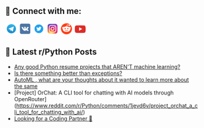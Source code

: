 ## 🔎 Connect with me:
[<img src="https://github.com/bullbesh/bullbesh/blob/main/images/Telegram.png" width="32" height="32" />](https://t.me/bullbesh)
[<img src="https://github.com/bullbesh/bullbesh/blob/main/images/VK.png" width="32" height="32" />](https://vk.com/bullbesh)
[<img src="https://github.com/bullbesh/bullbesh/blob/main/images/Twitter.png" width="32" height="32" />](https://twitter.com/bullbesh1)
[<img src="https://github.com/bullbesh/bullbesh/blob/main/images/Instagram.png" width="32" height="32" />](https://www.instagram.com/bullbesh)
[<img src="https://github.com/bullbesh/bullbesh/blob/main/images/Reddit.png" width="32" height="32" />](https://www.reddit.com/user/bullbesh)
[<img src="https://github.com/bullbesh/bullbesh/blob/main/images/YouTube.png" width="32" height="32" />](https://www.youtube.com/channel/UCtfjRs6uzgq5mfm8S06WTcg)

## 📕 Latest r/Python Posts
<!-- BLOG-POST-LIST:START -->
- [Any good Python resume projects that AREN&#39;T machine learning?](https://www.reddit.com/r/Python/comments/1jf4ce2/any_good_python_resume_projects_that_arent/)
- [Is there something better than exceptions?](https://www.reddit.com/r/Python/comments/1jf3p1y/is_there_something_better_than_exceptions/)
- [AutoML , what are your thoughts about it wanted to learn more about the same](https://www.reddit.com/r/Python/comments/1jf1r1a/automl_what_are_your_thoughts_about_it_wanted_to/)
- [Project] OrChat: A CLI tool for chatting with AI models through OpenRouter](https://www.reddit.com/r/Python/comments/1jevd6v/project_orchat_a_cli_tool_for_chatting_with_ai/)
- [Looking for a Coding Partner 🐍](https://www.reddit.com/r/Python/comments/1jesxfl/looking_for_a_coding_partner/)
<!-- BLOG-POST-LIST:END -->
